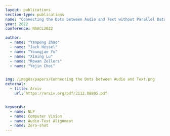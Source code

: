 ```yaml
---
layout: publications
section-type: publications
name: "Connecting the Dots between Audio and Text without Parallel Data through Visual Knowledge Transfer"
year: 2022
conference: NAACL2022

author:
  - name: "Yanpeng Zhao"
  - name: "Jack Hessel"
  - name: "Youngjae Yu"
  - name: "Ximing Lu"
  - name: "Rowan Zellers"
  - name: "Yejin Choi"


img: /images/papers/Connecting the Dots between Audio and Text.png
external:
  - title: Arxiv
    url: https://arxiv.org/pdf/2112.08995.pdf


keywords:
  - name: NLP
  - name: Computer Vision
  - name: Audio-Text Alignment
  - name: Zero-shot
---
```



